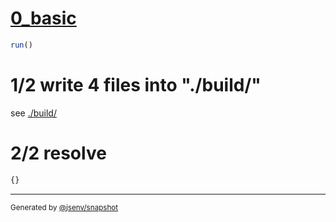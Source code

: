 # [0_basic](../../css_inline_content_minified.test.mjs#L34)

```js
run()
```

# 1/2 write 4 files into "./build/"

see [./build/](./build/)

# 2/2 resolve

```js
{}
```

---

<sub>
  Generated by <a href="https://github.com/jsenv/core/tree/main/packages/tooling/snapshot">@jsenv/snapshot</a>
</sub>
